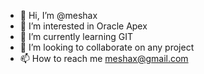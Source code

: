 - 👋 Hi, I’m @meshax
- 👀 I’m interested in Oracle Apex
- 🌱 I’m currently learning GIT
- 💞️ I’m looking to collaborate on any project
- 📫 How to reach me meshax@gmail.com

<!---
meshax/meshax is a ✨ special ✨ repository because its `README.md` (this file) appears on your GitHub profile.
You can click the Preview link to take a look at your changes.
--->
